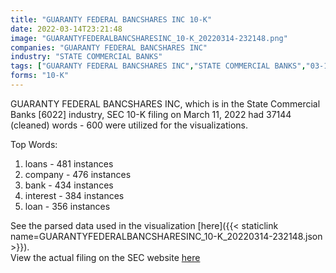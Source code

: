 ```yaml
---
title: "GUARANTY FEDERAL BANCSHARES INC 10-K"
date: 2022-03-14T23:21:48
image: "GUARANTYFEDERALBANCSHARESINC_10-K_20220314-232148.png"
companies: "GUARANTY FEDERAL BANCSHARES INC"
industry: "STATE COMMERCIAL BANKS"
tags: ["GUARANTY FEDERAL BANCSHARES INC","STATE COMMERCIAL BANKS","03-11-2022","10-K"]
forms: "10-K"
---
```

GUARANTY FEDERAL BANCSHARES INC, which is in the State Commercial Banks [6022] industry, SEC 10-K filing on March 11, 2022 had 37144 (cleaned) words - 600 were utilized for the visualizations.

Top Words:
1. loans - 481 instances
2. company - 476 instances
3. bank - 434 instances
4. interest - 384 instances
5. loan - 356 instances


See the parsed data used in the visualization [here]({{< staticlink name=GUARANTYFEDERALBANCSHARESINC_10-K_20220314-232148.json >}}).  
View the actual filing on the SEC website [here](https://www.sec.gov/Archives/edgar/data/1046203/0001437749-22-005963.txt)